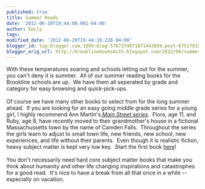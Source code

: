 ```yaml
---
published: true
title: Summer Reads
date: '2012-06-20T19:44:00.001-04:00'
author: Emily
tags: 
modified_date: '2012-06-20T19:44:10.228-04:00'
blogger_id: tag:blogger.com,1999:blog-5767374071871443859.post-6751791587259377582
blogger_orig_url: http://brooklinebooksmith.blogspot.com/2012/06/summer-reads.html
---
```


With these temperatures soaring and schools letting out for the summer, you can't deny it is summer.&nbsp; All of our summer reading books for the Brookline schools are up.&nbsp; We have them all seperated by grade and category for easy browsing and quick-pick-ups.<br /><br />Of course we have many other books to select from for the long summer ahead.&nbsp; If you are looking for an easy going middle grade series for a young girl, I highly recommend Ann Martin's<a href="http://www.scholastic.com/mainstreet/index.htm"> <em>Main Street series</em></a>.&nbsp; Flora, age 11, and Ruby, age 8, have recently moved&nbsp;to their&nbsp;grandmother's house in a fictional Massachussetts town by the name of Camden Falls.&nbsp; Throughout the series the girls learn to adjust to small town life, new friends, new school, new experiences, and life without their parents.&nbsp; Even though it is realistic fiction, heavy subject matter is kept&nbsp;very low key.&nbsp; Start the first book <a href="http://www.brooklinebooksmith-shop.com/book/9780439868792">here</a>!<br /><br />You don't necessarily need hard core subject matter books that make you think about humanity and other life changing inspirations and catastrophes for a good read.&nbsp; It's nice to have a break from all that once in a while -- especially on vacation.
